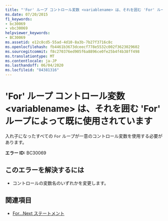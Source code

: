 ```yaml
---
title: "'For' ループ コントロール変数 <variablename> は、それを囲む 'For' ループによって既に使用されています"
ms.date: 07/20/2015
f1_keywords:
- bc30069
- vbc30069
helpviewer_keywords:
- BC30069
ms.assetid: e12c8cd5-55ad-4d10-8a3b-7b27f3716c8c
ms.openlocfilehash: fb4461b3673dceecf778e5532c002f3623029602
ms.sourcegitcommit: f8c270376ed905f6a8896ce0fe25b4f4b38ff498
ms.translationtype: MT
ms.contentlocale: ja-JP
ms.lasthandoff: 06/04/2020
ms.locfileid: "84381316"
---
```

# <a name="for-loop-control-variable-variablename-already-in-use-by-an-enclosing-for-loop"></a>'For' ループ コントロール変数 \<variablename> は、それを囲む 'For' ループによって既に使用されています
入れ子になったすべての `For` ループが一意のコントロール変数を使用する必要があります。  
  
 **エラー ID:** BC30069  
  
## <a name="to-correct-this-error"></a>このエラーを解決するには  
  
- コントロールの変数名のいずれかを変更します。  
  
## <a name="see-also"></a>関連項目

- [For...Next ステートメント](../language-reference/statements/for-next-statement.md)

